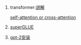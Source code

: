 1. transformer:[讲解](https://towardsdatascience.com/illustrated-guide-to-transformers-step-by-step-explanation-f74876522bc0)      

   [self-attention or cross-attention](https://www.coursera.org/lecture/machine-learning-duke/cross-attention-in-the-sequence-to-sequence-model-oajUR)
2. [superGLUE](https://cloud.tencent.com/developer/article/1487882)
3. [gpt-2安装](https://www.geekslop.com/features/technology-articles/computers-programming/2020/what-is-gpt-2-and-how-do-i-install-configure-and-use-it-to-take-over-the-world)
